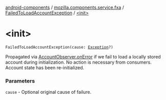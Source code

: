 [android-components](../../index.md) / [mozilla.components.service.fxa](../index.md) / [FailedToLoadAccountException](index.md) / [&lt;init&gt;](./-init-.md)

# &lt;init&gt;

`FailedToLoadAccountException(cause: `[`Exception`](https://kotlinlang.org/api/latest/jvm/stdlib/kotlin/-exception/index.html)`?)`

Propagated via [AccountObserver.onError](../-account-observer/on-error.md) if we fail to load a locally stored account during
initialization. No action is necessary from consumers.
Account state has been re-initialized.

### Parameters

`cause` - Optional original cause of failure.